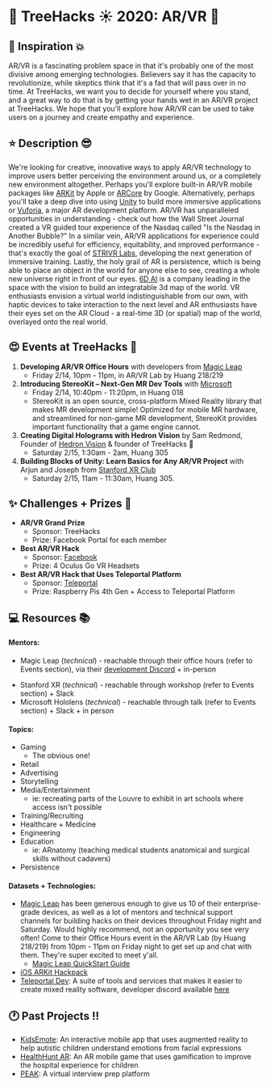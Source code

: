 # __:palm_tree: TreeHacks :sunny: 2020: AR/VR :eyes:__

<!---
To insert emojis in md file: https://gist.github.com/rxaviers/7360908
To get help with markdown: https://github.com/adam-p/markdown-here/wiki/Markdown-Cheatsheet
hit Michelle Bao up on slack with questions
--->

<!---
Helpful links from TreeHacks 2019:
TreeHacks 2019: Guide to Verticals: https://treehacks.quip.com/VCsNAIlA5gD6/TreeHacks-Guide-to-Verticals-
TreeHacks 2019: Health Vertical Guide: https://treehacks.quip.com/04qwAYbuWaMh
TreeHacks 2019: Awareness Guide: https://treehacks.quip.com/NqcLA8qUk2pO/-TreeHacks-Awareness-Vertical-Guide-
TreeHacks 2019: Safety Guide: https://treehacks.quip.com/HmZJAF1SVbhw/-TreeHacks-Safety-Vertical-Guide-
--->

## :muscle: Inspiration :boom:

AR/VR is a fascinating problem space in that it's probably one of the most divisive among emerging technologies. Believers say it has the capacity to revolutionize, while skeptics think that it's a fad that will pass over in no time. At TreeHacks, we want you to decide for yourself where you stand, and a great way to do that is by getting your hands wet in an AR/VR project at TreeHacks. We hope that you'll explore how AR/VR can be used to take users on a journey and create empathy and experience.

## :star: Description :sunglasses:

We're looking for creative, innovative ways to apply AR/VR technology to improve users better perceiving the environment around us, or a completely new environment altogether. Perhaps you'll explore built-in AR/VR mobile packages like [ARKit](https://developer.apple.com/documentation/arkit) by Apple or [ARCore](https://developers.google.com/ar) by Google. Alternatively, perhaps you'll take a deep dive into using [Unity](https://unity.com/) to build more immersive applications or [Vuforia](https://developer.vuforia.com/), a major AR development platform. AR/VR has unparalleled opportunities in understanding - check out how the Wall Street Journal created a VR guided tour experience of the Nasdaq called "Is the Nasdaq in Another Bubble?" In a similar vein, AR/VR applications for experience could be incredibly useful for efficiency, equitability, and improved performance - that's exactly the goal of [STRIVR Labs](https://www.strivr.com/), developing the next generation of immersive training. Lastly, the holy grail of AR is persistence, which is being able to place an object in the world for anyone else to see, creating a whole new universe right in front of our eyes. [6D AI](https://www.6d.ai/) is a company leading in the space with the vision to build an integratable 3d map of the world. VR enthusiasts envision a virtual world indistinguishable from our own, with haptic devices to take interaction to the next level and AR enthusiasts have their eyes set on the AR Cloud - a real-time 3D (or spatial) map of the world, overlayed onto the real world.

## :heart_eyes: Events at TreeHacks :evergreen_tree:

<!--- Order by time --->
1. __Developing AR/VR Office Hours__ with developers from [Magic Leap](https://www.magicleap.com/)
    * Friday 2/14, 10pm - 11pm, in AR/VR Lab by Huang 218/219
2. __Introducing StereoKit – Next-Gen MR Dev Tools__ with [Microsoft](https://www.microsoft.com/en-us/)
    * Friday 2/14, 10:40pm - 11:20pm, in Huang 018
    * StereoKit is an open source, cross-platform Mixed Reality library that makes MR development simple! Optimized for mobile MR hardware, and streamlined for non-game MR development, StereoKit provides important functionality that a game engine cannot.
2. __Creating Digital Holograms with Hedron Vision__ by Sam Redmond, Founder of [Hedron Vision](https://oval.cs.stanford.edu/) & founder of TreeHacks :palm_tree:
    * Saturday 2/15, 1:30am - 2am, Huang 305
3. __Building Blocks of Unity: Learn Basics for Any AR/VR Project__ with Arjun and Joseph from [Stanford XR Club](https://www.stanfordxr.org/)
    * Saturday 2/15, 11am - 11:30am, Huang 305.

## :sparkles: Challenges + Prizes :money_with_wings:

* __AR/VR Grand Prize__
    * Sponsor: TreeHacks
    * Prize: Facebook Portal for each member
* __Best AR/VR Hack__
    * Sponsor: [Facebook](https://facebook.com/)
    * Prize: 4 Oculus Go VR Headsets
* __Best AR/VR Hack that Uses Teleportal Platform__
    * Sponsor: [Teleportal](https://teleportal.dev/docs/)
    * Prize: Raspberry Pis 4th Gen + Access to Teleportal Platform

## :computer: Resources :books:

#### Mentors:
* Magic Leap (_technical_) - reachable through their office hours (refer to Events section), via their [development Discord](https://discord.gg/Azb7NW3) + in-person
<!--- * Snapchat (_technical_) - reachable at their booth + Slack --->
* Stanford XR (_technical_) - reachable through workshop (refer to Events section) + Slack
* Microsoft Hololens (_technical_) - reachable through talk (refer to Events section) + Slack + in person

#### Topics:
* Gaming
  * The obvious one!
* Retail
* Advertising
* Storytelling
* Media/Entertainment
  * ie: recreating parts of the Louvre to exhibit in art schools where access isn't possible
* Training/Recruiting
* Healthcare + Medicine
* Engineering
* Education
  * ie: ARnatomy (teaching medical students anatomical and surgical skills without cadavers)
* Persistence

#### Datasets + Technologies:
* [Magic Leap](https://www.magicleap.com/) has been generous enough to give us 10 of their enterprise-grade devices, as well as a lot of mentors and technical support channels for building hacks on their devices throughout Friday night and Saturday. Would highly recommend, not an opportunity you see very often! Come to their Office Hours event in the AR/VR Lab (by Huang 218/219) from 10pm - 11pm on Friday night to get set up and chat with them. They're super excited to meet y'all.
   * [Magic Leap QuickStart Guide](https://drive.google.com/file/d/1Yfd03CBuQJ-Vs2kDEiAdyHUHZIWkMNR1/view?usp=sharing)
* [iOS ARKit Hackpack](https://github.com/TreeHacks/hackpack-arkit)
* [Teleportal Dev](https://teleportal.dev/): A suite of tools and services that makes it easier to create mixed reality software, developer discord available [here](https://teleportal.dev/discord/)

## :clock1: Past Projects :bangbang:

* [KidsEmote](https://devpost.com/software/emotionar): An interactive mobile app that uses augmented reality to help autistic children understand emotions from facial expressions
* [HealthHunt AR](https://devpost.com/software/healthhunt-ar): An AR mobile game that uses gamification to improve the hospital experience for children
* [PEAK](https://devpost.com/software/peak-virtual-interview-prep): A virtual interview prep platform
